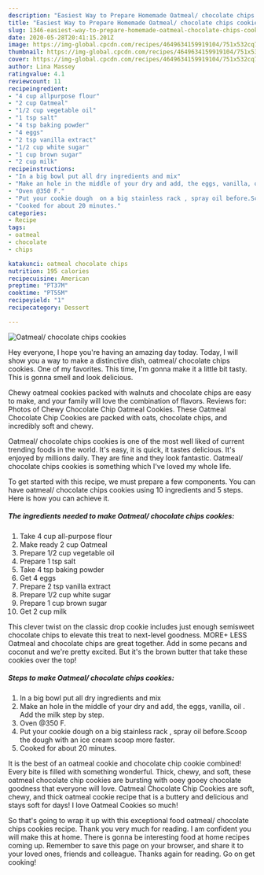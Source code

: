 ```yaml
---
description: "Easiest Way to Prepare Homemade Oatmeal/ chocolate chips cookies"
title: "Easiest Way to Prepare Homemade Oatmeal/ chocolate chips cookies"
slug: 1346-easiest-way-to-prepare-homemade-oatmeal-chocolate-chips-cookies
date: 2020-05-28T20:41:15.201Z
image: https://img-global.cpcdn.com/recipes/4649634159919104/751x532cq70/oatmeal-chocolate-chips-cookies-recipe-main-photo.jpg
thumbnail: https://img-global.cpcdn.com/recipes/4649634159919104/751x532cq70/oatmeal-chocolate-chips-cookies-recipe-main-photo.jpg
cover: https://img-global.cpcdn.com/recipes/4649634159919104/751x532cq70/oatmeal-chocolate-chips-cookies-recipe-main-photo.jpg
author: Lina Massey
ratingvalue: 4.1
reviewcount: 11
recipeingredient:
- "4 cup allpurpose flour"
- "2 cup Oatmeal"
- "1/2 cup vegetable oil"
- "1 tsp salt"
- "4 tsp baking powder"
- "4 eggs"
- "2 tsp vanilla extract"
- "1/2 cup white sugar"
- "1 cup brown sugar"
- "2 cup milk"
recipeinstructions:
- "In a big bowl put all dry ingredients and mix"
- "Make an hole in the middle of your dry and add, the eggs, vanilla, oil . Add the milk step by step."
- "Oven @350 F."
- "Put your cookie dough  on a big stainless rack , spray oil before.Scoop the dough with an ice cream scoop more faster."
- "Cooked for about 20 minutes."
categories:
- Recipe
tags:
- oatmeal
- chocolate
- chips

katakunci: oatmeal chocolate chips 
nutrition: 195 calories
recipecuisine: American
preptime: "PT37M"
cooktime: "PT55M"
recipeyield: "1"
recipecategory: Dessert

---
```



![Oatmeal/ chocolate chips cookies](https://img-global.cpcdn.com/recipes/4649634159919104/751x532cq70/oatmeal-chocolate-chips-cookies-recipe-main-photo.jpg)

Hey everyone, I hope you're having an amazing day today. Today, I will show you a way to make a distinctive dish, oatmeal/ chocolate chips cookies. One of my favorites. This time, I'm gonna make it a little bit tasty. This is gonna smell and look delicious.

Chewy oatmeal cookies packed with walnuts and chocolate chips are easy to make, and your family will love the combination of flavors. Reviews for: Photos of Chewy Chocolate Chip Oatmeal Cookies. These Oatmeal Chocolate Chip Cookies are packed with oats, chocolate chips, and incredibly soft and chewy.

Oatmeal/ chocolate chips cookies is one of the most well liked of current trending foods in the world. It's easy, it is quick, it tastes delicious. It's enjoyed by millions daily. They are fine and they look fantastic. Oatmeal/ chocolate chips cookies is something which I've loved my whole life.


To get started with this recipe, we must prepare a few components. You can have oatmeal/ chocolate chips cookies using 10 ingredients and 5 steps. Here is how you can achieve it.

<!--inarticleads1-->

##### The ingredients needed to make Oatmeal/ chocolate chips cookies:

1. Take 4 cup all-purpose flour
1. Make ready 2 cup Oatmeal
1. Prepare 1/2 cup vegetable oil
1. Prepare 1 tsp salt
1. Take 4 tsp baking powder
1. Get 4 eggs
1. Prepare 2 tsp vanilla extract
1. Prepare 1/2 cup white sugar
1. Prepare 1 cup brown sugar
1. Get 2 cup milk


This clever twist on the classic drop cookie includes just enough semisweet chocolate chips to elevate this treat to next-level goodness. MORE+ LESS Oatmeal and chocolate chips are great together. Add in some pecans and coconut and we&#39;re pretty excited. But it&#39;s the brown butter that take these cookies over the top! 

<!--inarticleads2-->

##### Steps to make Oatmeal/ chocolate chips cookies:

1. In a big bowl put all dry ingredients and mix
1. Make an hole in the middle of your dry and add, the eggs, vanilla, oil . Add the milk step by step.
1. Oven @350 F.
1. Put your cookie dough  on a big stainless rack , spray oil before.Scoop the dough with an ice cream scoop more faster.
1. Cooked for about 20 minutes.


It is the best of an oatmeal cookie and chocolate chip cookie combined! Every bite is filled with something wonderful. Thick, chewy, and soft, these oatmeal chocolate chip cookies are bursting with ooey gooey chocolate goodness that everyone will love. Oatmeal Chocolate Chip Cookies are soft, chewy, and thick oatmeal cookie recipe that is a buttery and delicious and stays soft for days! I love Oatmeal Cookies so much! 

So that's going to wrap it up with this exceptional food oatmeal/ chocolate chips cookies recipe. Thank you very much for reading. I am confident you will make this at home. There is gonna be interesting food at home recipes coming up. Remember to save this page on your browser, and share it to your loved ones, friends and colleague. Thanks again for reading. Go on get cooking!

